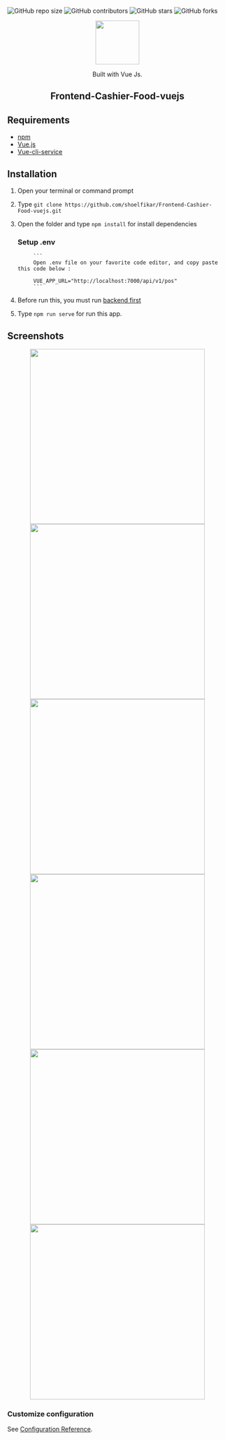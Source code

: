 ![GitHub repo size](https://img.shields.io/github/repo-size/shoelfikar/Frontend-Cashier-Food-vuejs)
![GitHub contributors](https://img.shields.io/github/contributors/shoelfikar/Frontend-Cashier-Food-vuejs)
![GitHub stars](https://img.shields.io/github/stars/shoelfikar/Frontend-Cashier-Food-vuejs?style=social)
![GitHub forks](https://img.shields.io/github/forks/shoelfikar/Frontend-Cashier-Food-vuejs?style=social)

<p align="center">
  <img height="100" src="https://vuejs.org/images/logo.png">
</p>
<p align="center">
  Built with Vue Js.
</p>

<h2 align="center">Frontend-Cashier-Food-vuejs</h2>






## Requirements

- [npm](https://www.npmjs.com/)
- [Vue.js](https://vuejs.org/v2/guide/)
- [Vue-cli-service](https://cli.vuejs.org/guide/)


## Installation

1. Open your terminal or command prompt
2. Type `git clone https://github.com/shoelfikar/Frontend-Cashier-Food-vuejs.git`
3. Open the folder and type `npm install` for install dependencies
     ### Setup .env

            ```
            Open .env file on your favorite code editor, and copy paste this code below :

            VUE_APP_URL="http://localhost:7000/api/v1/pos"
            ```
4. Before run this, you must run [backend first](#related-project-backend)
5. Type `npm run serve` for run this app.

## Screenshots

<p align='center'>
  <span>
    <image width="400" src='https://github.com/shoelfikar/Frontend-Cashier-Food-vuejs/blob/master/src/assets/screenshoot/Register.png'/>
    <image width="400" src='https://github.com/shoelfikar/Frontend-Cashier-Food-vuejs/blob/master/src/assets/screenshoot/Login.png' />
    <image width="400" src='https://github.com/shoelfikar/Frontend-Cashier-Food-vuejs/blob/master/src/assets/screenshoot/Order.png' />
    <image width="400" src='https://github.com/shoelfikar/Frontend-Cashier-Food-vuejs/blob/master/src/assets/screenshoot/Add-menu.png'/>
    <image width="400" src='https://github.com/shoelfikar/Frontend-Cashier-Food-vuejs/blob/master/src/assets/screenshoot/Order-list.png'/>
    <image width="400" src='https://github.com/shoelfikar/Frontend-Cashier-Food-vuejs/blob/master/src/assets/screenshoot/checkout.png'/>
     


### Customize configuration
See [Configuration Reference](https://cli.vuejs.org/config/).
